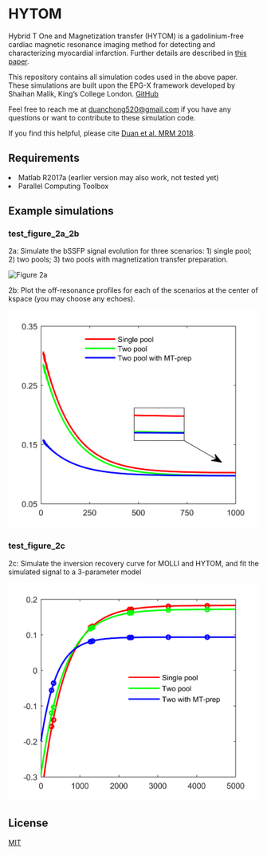 

# HYTOM
Hybrid T One and Magnetization transfer (HYTOM) is a gadolinium-free cardiac magnetic resonance imaging method for detecting and characterizing myocardial infarction. Further details are described in <a href="https://onlinelibrary.wiley.com/doi/abs/10.1002/mrm.27636">this paper</a>.

This repository contains all simulation codes used in the above paper. These simulations are built upon the EPG-X framework developed by Shaihan Malik, King’s College London. <a href="https://github.com/shaihanmalik">GitHub</a>

Feel free to reach me at <a href="mailto:duanchong520@gmail.com">duanchong520@gmail.com</a> if you have any questions or want to contribute to these simulation code.

If you find this helpful, please cite <a href="https://onlinelibrary.wiley.com/doi/abs/10.1002/mrm.27636">Duan et al. MRM 2018</a>.

## Requirements
<li>Matlab R2017a (earlier version may also work, not tested yet)</li>
<li>Parallel Computing Toolbox</li>

## Example simulations
### test_figure_2a_2b
2a: Simulate the bSSFP signal evolution for three scenarios: 1) single pool; 2) two pools; 3) two pools with magnetization transfer preparation.

![Figure 2a](https://raw.githubusercontent.com/chongduan/HYTOM/master/Images/bSSFP_profile.png=100x20)

2b: Plot the off-resonance profiles for each of the scenarios at the center of kspace (you may choose any echoes).

![Figure 2b](https://raw.githubusercontent.com/chongduan/HYTOM/master/Images/bSSFP_to_ss.png)

### test_figure_2c
2c: Simulate the inversion recovery curve for MOLLI and HYTOM, and fit the simulated signal to a 3-parameter model

![Figure 2c](https://raw.githubusercontent.com/chongduan/HYTOM/master/Images/Relax.png)

## License

<a href="https://choosealicense.com/licenses/mit/">MIT</a>

